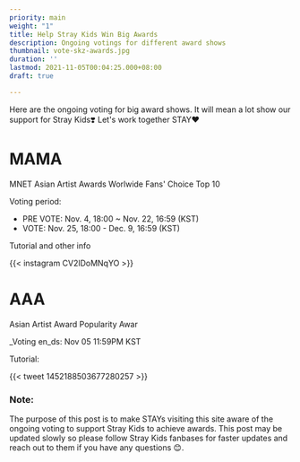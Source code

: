 ```yaml
---
priority: main
weight: "1"
title: Help Stray Kids Win Big Awards
description: Ongoing votings for different award shows
thumbnail: vote-skz-awards.jpg
duration: ''
lastmod: 2021-11-05T00:04:25.000+08:00
draft: true

---
```

Here are the ongoing voting for big award shows. It will mean a lot show our support for Stray Kids❣️ Let's work together STAY❤️

# MAMA

MNET Asian Artist Awards Worlwide Fans' Choice Top 10

Voting period:

* PRE VOTE: Nov. 4, 18:00 \~ Nov. 22, 16:59 (KST)
* VOTE: Nov. 25, 18:00 - Dec. 9, 16:59 (KST)

Tutorial and other info

{{< instagram CV2lDoMNqYO >}}

# AAA

Asian Artist Award  Popularity Awar

_Voting en_ds: Nov 05 11:59PM KST

Tutorial:

{{< tweet 1452188503677280257 >}}

### Note:

The purpose of this post is to make STAYs visiting this site aware of the ongoing voting to support Stray Kids to achieve awards. This post may be updated slowly so please follow Stray Kids fanbases for faster updates and reach out to them if you have any questions 😊.